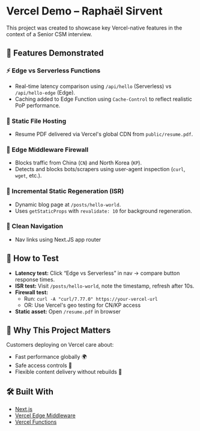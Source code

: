 # Vercel Demo – Raphaël Sirvent

This project was created to showcase key Vercel-native features in the context of a Senior CSM interview. 

## 🔧 Features Demonstrated

### ⚡ Edge vs Serverless Functions
- Real-time latency comparison using `/api/hello` (Serverless) vs `/api/hello-edge` (Edge).
- Caching added to Edge Function using `Cache-Control` to reflect realistic PoP performance.

### 📄 Static File Hosting
- Resume PDF delivered via Vercel's global CDN from `public/resume.pdf`.

### 🔐 Edge Middleware Firewall
- Blocks traffic from China (`CN`) and North Korea (`KP`).
- Detects and blocks bots/scrapers using user-agent inspection (`curl`, `wget`, etc.).

### 🚀 Incremental Static Regeneration (ISR)
- Dynamic blog page at `/posts/hello-world`.
- Uses `getStaticProps` with `revalidate: 10` for background regeneration.

### 🎯 Clean Navigation
- Nav links using Next.JS app router


## 🧪 How to Test

- **Latency test:** Click “Edge vs Serverless” in nav → compare button response times.
- **ISR test:** Visit `/posts/hello-world`, note the timestamp, refresh after 10s.
- **Firewall test:**
  - Run: `curl -A "curl/7.77.0" https://your-vercel-url`
  - OR: Use Vercel's geo testing for CN/KP access
- **Static asset:** Open `/resume.pdf` in browser


## 🧠 Why This Project Matters

Customers deploying on Vercel care about:
- Fast performance globally 🌍
- Safe access controls 🔐
- Flexible content delivery without rebuilds 🧱



## 🛠 Built With
- [Next.js](https://nextjs.org/)
- [Vercel Edge Middleware](https://vercel.com/docs/middleware)
- [Vercel Functions](https://vercel.com/docs/functions)
